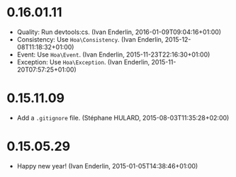 # 0.16.01.11

  * Quality: Run devtools:cs. (Ivan Enderlin, 2016-01-09T09:04:16+01:00)
  * Consistency: Use `Hoa\Consistency`. (Ivan Enderlin, 2015-12-08T11:18:32+01:00)
  * Event: Use `Hoa\Event`. (Ivan Enderlin, 2015-11-23T22:16:30+01:00)
  * Exception: Use `Hoa\Exception`. (Ivan Enderlin, 2015-11-20T07:57:25+01:00)

# 0.15.11.09

  * Add a `.gitignore` file. (Stéphane HULARD, 2015-08-03T11:35:28+02:00)

# 0.15.05.29

  * Happy new year! (Ivan Enderlin, 2015-01-05T14:38:46+01:00)

